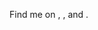 <p class="find-me">Find me on
    <a class="icon u-url" target="_blank" rel="noopener me" href="https://x.com/luke_ch_song" aria-label="twitter" title="twitter">
        <i class="fa-brands fa-twitter"></i>
    </a>, 
    <a class="icon u-url" target="_blank" rel="noopener me" href="https://www.linkedin.com/in/lukesonggg/" aria-label="linkedin" title="linkedin">
        <i class="fa-brands fa-linkedin"></i>
    </a>, 
    <a class="icon u-url" target="_blank" rel="noopener me" href="https://github.com/chanhee-luke" aria-label="github" title="github">
        <i class="fa-brands fa-github"></i>
    </a>and 
    <a class="icon" target="_blank" rel="noopener" href="https://scholar.google.com/citations?user=IdBL738AAAAJ&hl=en" aria-label="graduation-cap" title="graduation-cap">
        <i class="fa-solid fa-graduation-cap"></i>
    </a>.
</p>